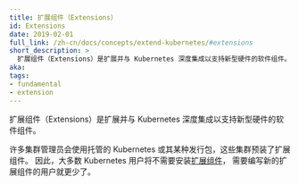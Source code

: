 ```yaml
---
title: 扩展组件（Extensions）
id: Extensions
date: 2019-02-01
full_link: /zh-cn/docs/concepts/extend-kubernetes/#extensions
short_description: >
  扩展组件（Extensions）是扩展并与 Kubernetes 深度集成以支持新型硬件的软件组件。
aka:
tags:
- fundamental
- extension
---
```


扩展组件（Extensions）是扩展并与 Kubernetes 深度集成以支持新型硬件的软件组件。


许多集群管理员会使用托管的 Kubernetes 或其某种发行包，这些集群预装了扩展组件。
因此，大多数 Kubernetes 用户将不需要安装[扩展组件](/zh-cn/docs/concepts/extend-kubernetes/)，
需要编写新的扩展组件的用户就更少了。
